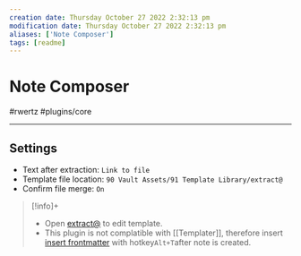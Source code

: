 ```yaml
---
creation date: Thursday October 27 2022 2:32:13 pm
modification date: Thursday October 27 2022 2:32:13 pm
aliases: ['Note Composer'] 
tags: [readme] 
---
```


# Note Composer
#rwertz #plugins/core 

---
## Settings
- Text after extraction: `Link to file`
- Template file location: `90 Vault Assets/91 Template Library/extract@`
- Confirm file merge: `On`

> [!info]+
> - Open [extract@](extract@.md) to edit template. 
> - This plugin is not complatible with [[Templater]], therefore insert [insert frontmatter](insert%20frontmatter.md) with hotkey`Alt+T`after note is created. 
